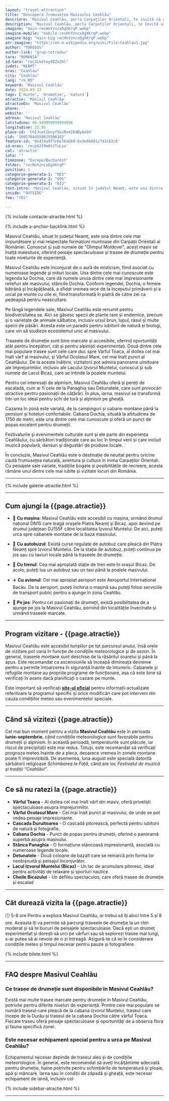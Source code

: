 ```yaml
---
layout: "travel-attraction"
title: "Descoperă frumusețea Masivului Ceahlău"
descriere: 'Masivul Ceahlău, perla Carpaților Orientali, te invită să explorezi trasee montane pitorești, legendele misterioase și biodiversitatea unică. Află totul despre drumețiile și peisajele care îți taie respirația în inima Moldovei.' 
description: 'Masivul Ceahlău, perla Carpaților Orientali, te invită să explorezi trasee montane pitorești, legendele misterioase și biodiversitatea unică. Află totul despre drumețiile și peisajele care îți taie respirația în inima Moldovei.'
imagine: "main-recHnYzncxDgXKrqP.webp"
imagine-mobile: "mobile-recHnYzncxDgXKrqP.webp"
imagine-big: "main-big-recHnYzncxDgXKrqP.webp"
atr-imagine: "https://en.m.wikipedia.org/wiki/File:Ceahlau1.jpg"
author: "TOREDUS"
author-link: "grup-totredus"
tara: "ROMANIA"
id-tara: "rec3ikdtey6DZnZml"
judet: "NEAMT"
oras: "Ceahlau"
city: "Ceahlau"
lang: "ro_RO"
keyword: 'Masivul Ceahlău'
date: 2024-03-23
tags: ['munte', 'drumeție', 'natură']
atractie: 'Masivul Ceahlău'
atractieEn: 'Masivul Ceahlău'
phone: ''
website: ''
adresa: 'Masivul Ceahlău'
latitudine: 46.949999999999996
longitudine: 25.95
place-id: 'ChIJuat2bnyfSkcRxmI8dByAa94'
cid: '16027044558625596102'
feature-id: '0x474a9f7c6e76abb9:0xde6b801c743c62c6'
id-oras: 'recp6JI0m6hJTuLsa'
cat: 'atractie'
iata: ""
timezone: "Europe/Bucharest"
folder: "recHnYzncxDgXKrqP"
position: 1
categorie-generata-1: "003"
categorie-generata-2: "005"
categorie-generata-3: "013"
text-intro: 'Masivul Ceahlău, situat în județul Neamț, este una dintre cele mai impunătoare și mai respectate formațiuni muntoase din Carpații Orientali ai României. Cunoscut și sub numele de "Olimpul Moldovei", acest masiv se înalță maiestuos, oferind peisaje spectaculoase și trasee de drumeție pentru toate nivelurile de experiență.<hr>Masivul Ceahlău este înconjurat de o aură de misticism, fiind asociat cu numeroase legende și mituri locale. Una dintre cele mai cunoscute este legenda lui Dochia, care dă numele unuia dintre cele mai impresionante reliefuri ale masivului, stâncile Dochia. Conform legendei, Dochia, o femeie bătrână și încăpățânată, a sfidat vremea rece de la începutul primăverii și a urcat pe munte cu oile ei, fiind transformată în piatră de către zei ca pedeapsă pentru neascultare.<hr>Pe lângă legendele sale, Masivul Ceahlău este renumit pentru biodiversitatea sa. Aici se găsesc specii de plante rare și endemice, precum și o varietate de animale sălbatice, inclusiv ursul brun, lupul, râsul și multe specii de păsări. Acesta este un paradis pentru iubitorii de natură și biologi, care vin să studieze ecosistemul unic al masivului.<hr>Traseele de drumeție sunt bine marcate și accesibile, oferind oportunități atât pentru începători, cât și pentru alpiniști experimentați. Două dintre cele mai populare trasee sunt cele care duc spre Vârful Toaca, al doilea cel mai înalt vârf al masivului, și Vârful Ocolasul Mare, cel mai înalt punct al Ceahlăului. De la aceste înălțimi, vizitatorii pot admira panorame uimitoare ale împrejurimilor, inclusiv ale Lacului Izvorul Muntelui, cunoscut și sub numele de Lacul Bicaz, care se întinde la poalele muntelui.<hr>Pentru cei interesați de alpinism, Masivul Ceahlău oferă și pereți de escaladă, cum ar fi cele de la Panaghia sau Detunatele, care sunt provocări atractive pentru pasionații de cățărări. În plus, iarna, masivul se transformă într-un loc ideal pentru schi de tură și alpinism pe gheață.<hr>Cazarea în zonă este variată, de la campinguri și cabane montane până la pensiuni și hoteluri confortabile. Cabana Dochia, situată la altitudinea de 1750 de metri, este una dintre cele mai cunoscute și oferă un punct de popas excelent pentru drumeții.<hr>Festivalurile și evenimentele culturale sunt și ele parte din experiența Ceahlăului, cu sărbători tradiționale care au loc în timpul verii și care includ muzică populară, dansuri și degustări de produse locale.<hr>În concluzie, Masivul Ceahlău este o destinație de neuitat pentru oricine caută frumusețea naturală, aventura și cultura în inima Carpaților Orientali. Cu peisajele sale variate, tradițiile bogate și posibilitățile de recreere, acesta rămâne unul dintre cele mai iubite și vizitate locuri din România.'
inside: "OUTSIDE"
fee: "YES"

---
```


<div class="row">

{% include contacte-atractie.html %}

<div class="intro-text col-lg-8" markdown="1">

{% include a-anchor-backlink.html %}

<span class="drop-caps">M</span>asivul Ceahlău, situat în județul Neamț, este una dintre cele mai impunătoare și mai respectate formațiuni muntoase din Carpații Orientali ai României. Cunoscut și sub numele de "Olimpul Moldovei", acest masiv se înalță maiestuos, oferind peisaje spectaculoase și trasee de drumeție pentru toate nivelurile de experiență.

Masivul Ceahlău este înconjurat de o aură de misticism, fiind asociat cu numeroase legende și mituri locale. Una dintre cele mai cunoscute este legenda lui Dochia, care dă numele unuia dintre cele mai impresionante reliefuri ale masivului, stâncile Dochia. Conform legendei, Dochia, o femeie bătrână și încăpățânată, a sfidat vremea rece de la începutul primăverii și a urcat pe munte cu oile ei, fiind transformată în piatră de către zei ca pedeapsă pentru neascultare.

Pe lângă legendele sale, Masivul Ceahlău este renumit pentru biodiversitatea sa. Aici se găsesc specii de plante rare și endemice, precum și o varietate de animale sălbatice, inclusiv ursul brun, lupul, râsul și multe specii de păsări. Acesta este un paradis pentru iubitorii de natură și biologi, care vin să studieze ecosistemul unic al masivului.

Traseele de drumeție sunt bine marcate și accesibile, oferind oportunități atât pentru începători, cât și pentru alpiniști experimentați. Două dintre cele mai populare trasee sunt cele care duc spre Vârful Toaca, al doilea cel mai înalt vârf al masivului, și Vârful Ocolasul Mare, cel mai înalt punct al Ceahlăului. De la aceste înălțimi, vizitatorii pot admira panorame uimitoare ale împrejurimilor, inclusiv ale Lacului Izvorul Muntelui, cunoscut și sub numele de Lacul Bicaz, care se întinde la poalele muntelui.

Pentru cei interesați de alpinism, Masivul Ceahlău oferă și pereți de escaladă, cum ar fi cele de la Panaghia sau Detunatele, care sunt provocări atractive pentru pasionații de cățărări. În plus, iarna, masivul se transformă într-un loc ideal pentru schi de tură și alpinism pe gheață.

Cazarea în zonă este variată, de la campinguri și cabane montane până la pensiuni și hoteluri confortabile. Cabana Dochia, situată la altitudinea de 1750 de metri, este una dintre cele mai cunoscute și oferă un punct de popas excelent pentru drumeții.

Festivalurile și evenimentele culturale sunt și ele parte din experiența Ceahlăului, cu sărbători tradiționale care au loc în timpul verii și care includ muzică populară, dansuri și degustări de produse locale.

În concluzie, Masivul Ceahlău este o destinație de neuitat pentru oricine caută frumusețea naturală, aventura și cultura în inima Carpaților Orientali. Cu peisajele sale variate, tradițiile bogate și posibilitățile de recreere, acesta rămâne unul dintre cele mai iubite și vizitate locuri din România.

</div>
</div>

<hr class="hr-s1">

{% include galerie-atractie.html %}

<div class="row jt">
<div class="col-lg-8 col-12 no-list" markdown="1">

---
## Cum ajungi la {{page.atractie}}

- 🚗 **Cu mașina**: Masivul Ceahlău este accesibil cu mașina, urmând drumul național DN15 care leagă orașele Piatra Neamț și Bicaz, apoi deviind pe drumul județean DJ155F către localitatea Izvorul Muntelui. De aici, puteți urca spre cabanele montane de la baza masivului.

- 🚌 **Cu autobuzul**: Există curse regulate de autobuz care pleacă din Piatra Neamț spre Izvorul Muntelui. De la stația de autobuz, puteți continua pe jos sau cu taxiuri locale până la traseele de drumeție.

- 🚂 **Cu trenul**: Cea mai apropiată stație de tren este în orașul Bicaz. De acolo, puteți lua un autobuz sau un taxi până la poalele masivului.

- ✈️ **Cu avionul**: Cel mai apropiat aeroport este Aeroportul Internațional Bacău. De la aeroport, puteți închiria o mașină sau puteți folosi serviciile de transport public pentru a ajunge în zona Ceahlău.

- 🥾 **Pe jos**: Pentru cei pasionați de drumeții, există posibilitatea de a ajunge pe jos la Masivul Ceahlău, pornind din localitățile învecinate și urmând traseele marcate.

---
## Program vizitare -  {{page.atractie}}

Masivul Ceahlău este accesibil turiștilor pe tot parcursul anului, însă orele de vizitare pot varia în funcție de condițiile meteorologice și de sezon. În general, traseele montane sunt deschise de la răsăritul soarelui și până la apus. Este recomandat ca ascensiunile să înceapă dimineața devreme pentru a permite întoarcerea în siguranță înainte de întuneric. Cabanele și refugiile montane au propriile programe de funcționare, așa că este bine să verificați în avans dacă planificați o cazare pe munte.

<span class='warning'>Este important să verificați **[site-ul oficial]({{page.website}})** pentru informații actualizate referitoare la programul specific și orice modificări care pot interveni din cauza condițiilor meteo sau evenimentelor speciale.</span>

---
## Când să vizitezi {{page.atractie}}

Cel mai bun moment pentru a vizita **Masivul Ceahlău** este în perioada **iunie-septembrie**, când condițiile meteorologice sunt favorabile pentru drumeții și alpinism. În această perioadă, temperaturile sunt plăcute, iar riscul de precipitații este mai redus. Totuși, este recomandat să verificați prognoza meteo înainte de a pleca, deoarece vremea în zonele montane poate fi imprevizibilă. De asemenea, luna august este specială datorită sărbătorii religioase *Schimbarea la Față*, când are loc *Festivalul de muzică și tradiții “Ceahlăul”*.

---
## Ce să nu ratezi la {{page.atractie}}

- **Vârful Toaca** - Al doilea cel mai înalt vârf din masiv, oferă priveliști spectaculoase asupra împrejurimilor.
- **Vârful Ocolasul Mare** - Cel mai înalt punct al masivului, de unde se pot vedea peisaje impresionante.
- **Cascada Duruitoarea** - O cascadă pitorească, perfectă pentru iubitorii de natură și fotografie.
- **Cabana Dochia** - Punct de popas pentru drumeții, oferind o panoramă superbă asupra masivului.
- **Stânca Panaghia** - O formațiune stâncoasă impresionantă, asociată cu numeroase legende locale.
- **Detunatele** - Două coloane de bazalt care se remarcă prin forma lor neobișnuită și peisajul înconjurător.
- **Lacul Izvorul Muntelui (Bicaz)** - Un lac de acumulare pitoresc, ideal pentru activități de relaxare și sporturi nautice.
- **Cheile Bicazului** - Un defileu spectaculos, care oferă trasee de drumeție și escalad

---
## Cât durează vizita la {{page.atractie}}

<span class="durata">🕓 5-8 ore</span> Pentru a explora Masivul Ceahlău, ar trebui să îți aloci între 5 și 8 ore. Aceasta îți va permite să parcurgi traseele de drumeție la un ritm moderat și să te bucuri de peisajele spectaculoase. Dacă ești un drumeț experimentat și dorești să urci pe vârfuri sau să explorezi trasee mai lungi, s-ar putea să ai nevoie de o zi întreagă. Asigură-te că iei în considerare condițiile meteo și timpul necesar pentru pauze și fotografiere.

{% include bilete.html %}

<div class="faq" markdown="1">

---
## FAQ despre Masivul Ceahlău

### Ce trasee de drumeție sunt disponibile în Masivul Ceahlău?
Există mai multe trasee marcate pentru drumeție în Masivul Ceahlău, potrivite pentru diferite niveluri de experiență. Printre cele mai populare se numără traseul care pleacă de la cabana Izvorul Muntelui, traseul care începe de la Durău și traseul de la cabana Dochia către vârful Toaca. Fiecare traseu oferă peisaje spectaculoase și oportunități de a observa flora și fauna specifică zonei.

### Este necesar echipament special pentru a urca pe Masivul Ceahlău?
Echipamentul necesar depinde de traseul ales și de condițiile meteorologice. În general, este recomandat să aveți încălțăminte adecvată pentru drumeție, haine potrivite pentru schimbările de temperatură și ploaie, apă și mâncare. Iarna sau în condiții de zăpadă și gheață, este necesar echipament de iarnă, inclusiv col

</div>

</div>

{% include sidebar-atractie.html %}

</div>

<hr class="hr-s1">
